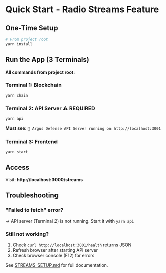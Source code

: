 # Quick Start - Radio Streams Feature

## One-Time Setup

```bash
# From project root
yarn install
```

## Run the App (3 Terminals)

**All commands from project root:**

### Terminal 1: Blockchain
```bash
yarn chain
```

### Terminal 2: API Server ⚠️ REQUIRED
```bash
yarn api
```
**Must see:** `🚀 Argus Defense API Server running on http://localhost:3001`

### Terminal 3: Frontend
```bash
yarn start
```

## Access

Visit: **http://localhost:3000/streams**

## Troubleshooting

### "Failed to fetch" error?
→ API server (Terminal 2) is not running. Start it with `yarn api`

### Still not working?
1. Check `curl http://localhost:3001/health` returns JSON
2. Refresh browser after starting API server
3. Check browser console (F12) for errors

See [STREAMS_SETUP.md](../STREAMS_SETUP.md) for full documentation.

